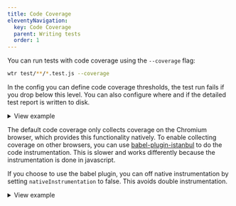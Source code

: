 ```yaml
---
title: Code Coverage
eleventyNavigation:
  key: Code Coverage
  parent: Writing tests
  order: 1
---
```


You can run tests with code coverage using the `--coverage` flag:

```bash
wtr test/**/*.test.js --coverage
```

In the config you can define code coverage thresholds, the test run fails if you drop below this level. You can also configure where and if the detailed test report is written to disk.

<details>
<summary>View example</summary>

```js
module.exports = {
  coverageConfig: {
    report: true,
    reportDir: 'test-coverage',
    threshold: {
      statements: 70,
      branches: 70,
      functions: 70,
      lines: 70,
    },
  },
};
```

</details>

The default code coverage only collects coverage on the Chromium browser, which provides this functionality natively. To enable collecting coverage on other browsers, you can use [babel-plugin-istanbul](https://github.com/istanbuljs/babel-plugin-istanbul) to do the code instrumentation. This is slower and works differently because the instrumentation is done in javascript.

If you choose to use the babel plugin, you can off native instrumentation by setting `nativeInstrumentation` to false. This avoids double instrumentation.

<details>

<summary>View example</summary>

```js
const { fromRollup } = require('@web/dev-server-rollup');
const { babel: rollupBabel } = require('@rollup/plugin-babel');

const babel = fromRollup(rollupBabel);

module.exports = {
  coverage: true,
  coverageConfig: {
    nativeInstrumentation: false,
  },
  plugins: [
    babel({
      // avoid running babel on code that doesn't need it
      include: ['src/**/*.js'],
      babelHelpers: 'bundled',
      plugins: [require.resolve('babel-plugin-istanbul')],
    }),
  ],
};
```

</details>
